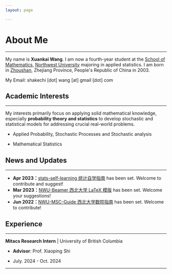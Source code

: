 ```yaml
---
layout: page

---
```


# About Me

***

My name is **Xuankai Wang**. I am now a fourth-year student at the [School of Mathematics](https://math.nwu.edu.cn/), [Northwest University](https://www.nwu.edu.cn/) majoring in applied statistics. I am born in [Zhoushan](https://en.wikipedia.org/wiki/Zhoushan), Zhejiang Province, People's Republic of China in 2003. <br>

My Email: shakechi [dot] wang [at] gmail [dot] com

## Academic Interests

****

My interests primarily focus on applying solid mathematical knowledge, especially **probability theory and statistics** to develop stochastic and statistical models for addressing crucial real-world problems.

- Applied Probability, Stochastic Processes and Stochastic analysis

- Mathematical Statistics 

## News and Updates

****

* **Apr 2023：**[stats-self-learning 统计自学指南](https://xuankaiwang.github.io/) has been set. Welcome to contribute and suggest!
* **Mar 2023：**[NWU-Beamer 西北大学 LaTeX 模版](https://github.com/starryious/NWU-latex-template) has been set. Welcome your suggestions!
* **Jun 2022：**[NWU-MSC-Guide 西北大学数院指南](https://github.com/starryious/nwu-msc-guide) has been set. Welcome to contribute!

## Experience

****

**Mitacs Research Intern** \| University of British Columbia

* **Advisor**: Prof. Xiaoping Shi

* July. 2024 - Oct. 2024

***
